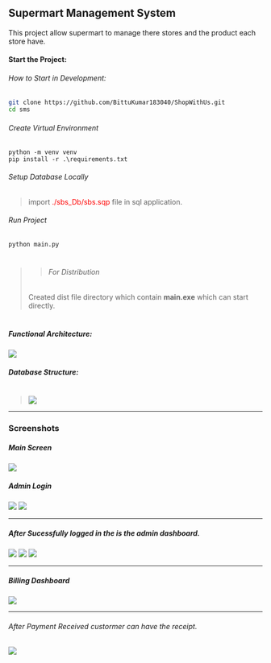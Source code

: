 ## Supermart Management System
This project allow supermart to manage there stores and the product each store have.

#### Start the Project:
###### How to Start in Development:

```sh
git clone https://github.com/BittuKumar183040/ShopWithUs.git
cd sms
```

###### Create Virtual Environment
```
python -m venv venv
pip install -r .\requirements.txt
```
###### Setup Database Locally
> import <span style="color:red">./sbs_Db/sbs.sqp </span>file in sql application.

###### Run Project
```
python main.py
```

> #
>> ###### For Distribution
> Created dist file directory which contain <strong>main.exe</strong> which can start directly.
> #

##### Functional Architecture:
<img src="./screenshots/SuperMart Management System.jpg">

##### Database Structure:
> #
> <img src="./screenshots/database Diagram.svg">


---
### Screenshots

##### Main Screen
<img src="./screenshots/main_page.png">

##### Admin Login 
<div class="text-center">
    <img src="./screenshots/admin_login.png">
    <img src="./screenshots/admin_login1.png">
</div>

----
##### After Sucessfully logged in the is the admin dashboard.

<img src="./screenshots/customer_manage.png">

<img src="./screenshots/store_manage.png">

<img src="./screenshots/store_manage_createNew.png">

---

##### Billing Dashboard

<img src="./screenshots/billingSystem.png">

---

###### After Payment Received custormer can have the receipt. 

<img src="./screenshots/Receipt.png">

